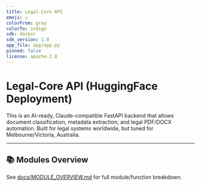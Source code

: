 ```yaml
---
title: Legal-Core API
emoji: ⚖️
colorFrom: gray
colorTo: indigo
sdk: docker
sdk_version: 1.0
app_file: app/app.py
pinned: false
license: apache-2.0
---
```


# Legal-Core API (HuggingFace Deployment)

This is an AI-ready, Claude-compatible FastAPI backend that allows document classification, metadata extraction, and legal PDF/DOCX automation. Built for legal systems worldwide, but tuned for Melbourne/Victoria, Australia.

---

## 📚 Modules Overview

See [docs/MODULE_OVERVIEW.md](docs/MODULE_OVERVIEW.md) for full module/function breakdown.
